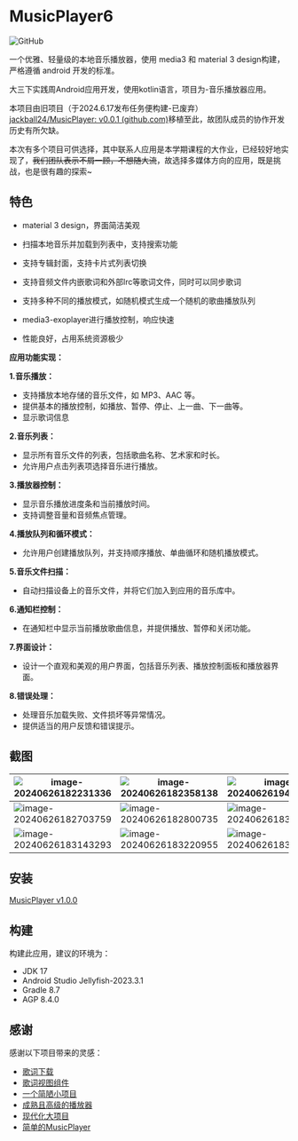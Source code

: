 # MusicPlayer6

![GitHub](https://img.shields.io/github/license/AkaneTan/Gramophone?style=flat-square&logoColor=white&labelColor=black&color=white)

一个优雅、轻量级的本地音乐播放器，使用 media3 和 material 3 design构建，严格遵循 android 开发的标准。

大三下实践周Android应用开发，使用kotlin语言，项目为-音乐播放器应用。

本项目由旧项目（于2024.6.17发布任务便构建-已废弃）[jackball24/MusicPlayer: v0.0.1 (github.com)](https://github.com/jackball24/MusicPlayer)移植至此，故团队成员的协作开发历史有所欠缺。

本次有多个项目可供选择，其中联系人应用是本学期课程的大作业，已经较好地实现了，~~我们团队表示不屑一顾，不想随大流~~，故选择多媒体方向的应用，既是挑战，也是很有趣的探索~

## 特色

- material 3 design，界面简洁美观

- 扫描本地音乐并加载到列表中，支持搜索功能

- 支持专辑封面，支持卡片式列表切换

- 支持音频文件内嵌歌词和外部lrc等歌词文件，同时可以同步歌词

- 支持多种不同的播放模式，如随机模式生成一个随机的歌曲播放队列

- media3-exoplayer进行播放控制，响应快速

- 性能良好，占用系统资源极少

  

**应用功能实现：**

**1.音乐播放：**

- 支持播放本地存储的音乐文件，如 MP3、AAC 等。
- 提供基本的播放控制，如播放、暂停、停止、上一曲、下一曲等。
- 显示歌词信息

**2.音乐列表：**

- 显示所有音乐文件的列表，包括歌曲名称、艺术家和时长。
- 允许用户点击列表项选择音乐进行播放。 

**3.播放器控制：**

- 显示音乐播放进度条和当前播放时间。
- 支持调整音量和音频焦点管理。

**4.播放队列和循环模式：**

- 允许用户创建播放队列，并支持顺序播放、单曲循环和随机播放模式。 

**5.音乐文件扫描：**

- 自动扫描设备上的音乐文件，并将它们加入到应用的音乐库中。 

**6.通知栏控制：**

- 在通知栏中显示当前播放歌曲信息，并提供播放、暂停和关闭功能。 

**7.界面设计：**

- 设计一个直观和美观的用户界面，包括音乐列表、播放控制面板和播放器界面。 

**8.错误处理：**

- 处理音乐加载失败、文件损坏等异常情况。
- 提供适当的用户反馈和错误提示。



## 截图

| ![image-20240626182231336](https://cdn.jsdelivr.net/gh/jackball24/Myblog_pic@main/202406261822477.png) | ![image-20240626182358138](https://cdn.jsdelivr.net/gh/jackball24/Myblog_pic@main/202406261823264.png) | ![image-20240626194600368](https://cdn.jsdelivr.net/gh/jackball24/Myblog_pic@main/202406261946487.png) |
| ------------------------------------------------------------ | ------------------------------------------------------------ | ------------------------------------------------------------ |
| ![image-20240626182703759](https://cdn.jsdelivr.net/gh/jackball24/Myblog_pic@main/202406261827948.png) | ![image-20240626182800735](https://cdn.jsdelivr.net/gh/jackball24/Myblog_pic@main/202406261828813.png) | ![image-20240626183001958](https://cdn.jsdelivr.net/gh/jackball24/Myblog_pic@main/202406261830073.png) |
| ![image-20240626183143293](https://cdn.jsdelivr.net/gh/jackball24/Myblog_pic@main/202406261831355.png) | ![image-20240626183220955](https://cdn.jsdelivr.net/gh/jackball24/Myblog_pic@main/202406261832087.png) | ![image-20240626183318214](https://cdn.jsdelivr.net/gh/jackball24/Myblog_pic@main/202406261833275.png) |



## 安装

[MusicPlayer v1.0.0](https://github.com/jackball24/MusicPlayer6/releases/tag/v1.0.0)



## 构建

构建此应用，建议的环境为：

- JDK 17
- Android Studio Jellyfish-2023.3.1
- Gradle 8.7
- AGP 8.4.0



## 感谢

感谢以下项目带来的灵感：

- [歌词下载](https://github.com/lambada10/songsync)
- [歌词视图组件](https://github.com/Moriafly/LyricViewX)
- [一个简陋小项目](https://github.com/RoseTame/MusicPlayer)
- [成熟且高级的播放器](https://github.com/rRemix/APlayer)
- [现代化大项目](https://github.com/RetroMusicPlayer/RetroMusicPlayer)
- [简单的MusicPlayer](https://github.com/SimpleMobileTools/Simple-Music-Player)

